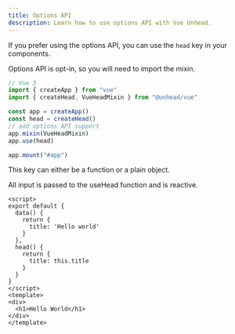 ```yaml
---
title: Options API
description: Learn how to use options API with Vue Unhead.
---
```


If you prefer using the options API, you can use the `head` key in your components.

Options API is opt-in, so you will need to import the mixin.

```ts
// Vue 3
import { createApp } from "vue"
import { createHead, VueHeadMixin } from "@unhead/vue"

const app = createApp()
const head = createHead()
// add options API support
app.mixin(VueHeadMixin)
app.use(head)

app.mount("#app")
```

This key can either be a function or a plain object. 

All input is passed to the useHead function and is reactive.

```vue
<script>
export default {
  data() {
    return {
      title: 'Hello world'
    }
  },
  head() {
    return {
      title: this.title
    }
  }
}
</script>
<template>
<div>
  <h1>Hello World</h1>
</div>
</template>
```
